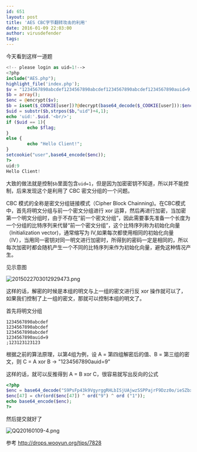 ```yaml
---
id: 651
layout: post
title: 'AES CBC字节翻转攻击的利用'
date: 2016-01-09 22:03:00
author: virusdefender
tags: 
---
```


今天看到这样一道题

```php
<!-- please login as uid=1!--> 
<?php 
include("AES.php"); 
highlight_file('index.php');     
$v = "1234567890abcdef1234567890abcdef1234567890abcdef1234567890auid=9;123123123123"; 
$b = array(); 
$enc = @encrypt($v); 
$b = isset($_COOKIE[user])?@decrypt(base64_decode($_COOKIE[user])):$enc; 
$uid = substr($b,strpos($b,"uid")+4,1); 
echo 'uid:'.$uid.'<br/>'; 
if ($uid == 1){ 
        echo $flag; 
} 
else { 
        echo "Hello Client!"; 
} 
setcookie("user",base64_encode($enc)); 
?> 
uid:9
Hello Client!
```
大致的做法就是控制`$b`里面包含`uid=1`，但是因为加密密钥不知道，所以并不能控制，后来发现这个是利用了 CBC 密文分组的一个问题。

CBC 模式的全称是密文分组链接模式（Cipher Block Chainning)。在CBC模式中，首先将明文分组与前一个密文分组进行 xor 运算，然后再进行加密，当加密第一个明文分组时，由于不存在“前一个密文分组”，因此需要事先准备一个长度为一个分组的比特序列来代替“前一个密文分组”，这个比特序列称为初始化向量（Initialization vector)，通常缩写为 IV,如果每次都使用相同的初始化向量（IV），当用同一密钥对同一明文进行加密时，所得到的密码一定是相同的，所以每次加密时都会随机产生一个不同的比特序列来作为初始化向量，避免这种情况产生。

见示意图

![2015022703012929473.png][1]

这样的话，解密的时候是本组的明文与上一组的密文进行反 xor 操作就可以了，如果我们控制了上一组的密文，那就可以控制本组的明文了。

首先将明文分组
```
1234567890abcdef
1234567890abcdef
1234567890abcdef
1234567890auid=9
;123123123123
```
根据之前的算法原理，以第4组为例，设 A = 第四组解密后的值、B = 第三组的密文，则 C = A xor B -> "1234567890auid=9"

这样的话，就可以反推得到 A = B xor C，很容易就写出反向的公式

```php
<?php
$enc = base64_decode("S9PsFp43k9VgyrggRHLbISjUAjwzSSPPajrF9Dzz0o/ieSZbxwGjTJ5xhAZEi5tDBjvwsQtH0BynlLC0p0F0zOZMx25M6iekcLvX//MNKSA=");
$enc[47] = chr(ord($enc[47]) ^ ord("9") ^ ord ("1"));
echo base64_encode($enc);
?>
```
然后提交就好了

![QQ20160109-4.png][2]

参考 http://drops.wooyun.org/tips/7828


  [1]: http://storage.virusdefender.net/blog/images/651/1.png
  [2]: http://storage.virusdefender.net/blog/images/651/2.png
